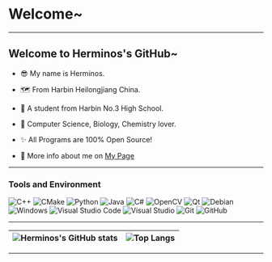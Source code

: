 # Welcome~
---


## Welcome to Herminos's GitHub~

- 😎 My name is Herminos.

- 🗺️ From Harbin Heilongjiang China.

- 🏫 A student from Harbin No.3 High School.

- 📘 Computer Science, Biology, Chemistry lover.

- ✨ All Programs are 100% Open Source! 

- 🎈 More info about me on [My Page](https://www.herminos.site)

---

### Tools and Environment


![C++](https://img.shields.io/badge/-C++-05122A?style=flat&logo=C%2B%2B&logoColor=00599C)
![CMake](https://img.shields.io/badge/-CMake-05122A?style=flat&logo=CMake&logoColor=red)
![Python](https://img.shields.io/badge/-Python-05122A?style=flat&logo=Python&logoColor=lightblue)
![Java](https://img.shields.io/badge/-Java-05122A?style=flat&logo=openjdk&logoColor=00599C)
![C#](https://img.shields.io/badge/-C%23-05122A?style=flat&logo=csharp&logoColor=purple)
![OpenCV](https://img.shields.io/badge/-OpenCV-05122A?style=flat&logo=OpenCV&logoColor=yellow)
![Qt](https://img.shields.io/badge/-Qt-05122A?style=flat&logo=qt&logoColor=lightgreen)
![Debian](https://img.shields.io/badge/-Debian-05122A?style=flat&logo=debian&logoColor=darkred)
![Windows](https://img.shields.io/badge/-Windows-05122A?style=flat&logo=windows&logoColor=00599C)
![Visual Studio Code](https://img.shields.io/badge/-VSCode-05122A?style=flat&logo=visualstudiocode&logoColor=00599C)
![Visual Studio](https://img.shields.io/badge/-VisualStudio-05122A?style=flat&logo=visualstudio&logoColor=purple)
![Git](https://img.shields.io/badge/-Git-05122A?style=flat&logo=git&logoColor=lightgreen)
![GitHub](https://img.shields.io/badge/-GitHub-05122A?style=flat&logo=github&logoColor=white)

---
| ![Herminos's GitHub stats](https://github-readme-stats.vercel.app/api?username=Herminos&show_icons=true&theme=radical) | ![Top Langs](https://github-readme-stats.vercel.app/api/top-langs/?username=Herminos&layout=compact) |
| ---- | ---- |
---
